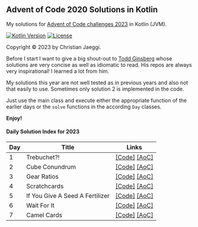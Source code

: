 ## Advent of Code 2020 Solutions in Kotlin
My solutions for [Advent of Code challenges 2023](https://adventofcode.com/2023) in Kotlin (JVM).

[![Kotlin Version](https://img.shields.io/badge/kotlin-1.9.0-blue.svg)](http://kotlinlang.org/)
[![License](https://img.shields.io/badge/License-Apache%202.0-green.svg)](https://opensource.org/licenses/Apache-2.0)

Copyright © 2023 by Christian Jaeggi.

Before I start I want to give a big shout-out to [Todd Ginsberg](https://github.com/tginsberg/advent-2020-kotlin) whose solutions are very concise as well as idiomatic to read.
His repos are always very inspirational! I learned a lot from him.

My solutions this year are not well tested as in previous years and also not that easily to use.
Sometimes only solution 2 is implemented in the code.

Just use the main class and execute either the appropriate function of the earlier days or the `solve` functions in the according `Day` classes.

**Enjoy!**

#### Daily Solution Index for 2023
|   Day   | Title                                         | Links                                                                                                                                      |
| --------|-----------------------------------------------|--------------------------------------------------------------------------------------------------------------------------------------------|
|    1    | Trebuchet?! | [\[Code\]](https://github.com/chjaeggi/aoc2023/blob/master/src/main/kotlin/chjaeggi/Day1.kt) [\[AoC\]](http://adventofcode.com/2023/day/1) |
|    2    | Cube Conundrum | [\[Code\]](https://github.com/chjaeggi/aoc2023/blob/master/src/main/kotlin/chjaeggi/Day2.kt) [\[AoC\]](http://adventofcode.com/2023/day/2) |
|    3    | Gear Ratios | [\[Code\]](https://github.com/chjaeggi/aoc2023/blob/master/src/main/kotlin/chjaeggi/Day3.kt) [\[AoC\]](http://adventofcode.com/2023/day/3) |
|    4    | Scratchcards | [\[Code\]](https://github.com/chjaeggi/aoc2023/blob/master/src/main/kotlin/chjaeggi/Day4.kt) [\[AoC\]](http://adventofcode.com/2023/day/4) |
|    5    | If You Give A Seed A Fertilizer | [\[Code\]](https://github.com/chjaeggi/aoc2023/blob/master/src/main/kotlin/chjaeggi/Day5.kt) [\[AoC\]](http://adventofcode.com/2023/day/5) |
|    6    | Wait For It | [\[Code\]](https://github.com/chjaeggi/aoc2023/blob/master/src/main/kotlin/chjaeggi/Day6.kt) [\[AoC\]](http://adventofcode.com/2023/day/6) |
|    7    | Camel Cards | [\[Code\]](https://github.com/chjaeggi/aoc2023/blob/master/src/main/kotlin/chjaeggi/Day7.kt) [\[AoC\]](http://adventofcode.com/2023/day/7) |
